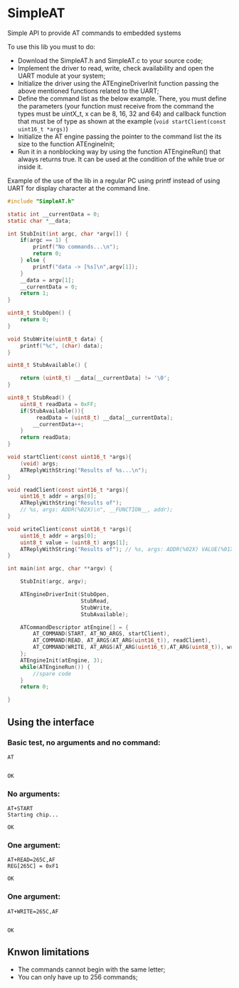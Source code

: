 # SimpleAT
Simple API to provide AT commands to embedded systems

To use this lib you must to do:
* Download the SimpleAT.h and SimpleAT.c to your source code;
* Implement the driver to read, write, check availability and open the UART module at your system;
* Initialize the driver using the ATEngineDriverInit function passing the above mentioned functions related to the UART;
* Define the command list as the below example. There, you must define the parameters (your function must receive from the command the types must be uintX_t, x can be 8, 16, 32 and 64) and callback function that must be of type as shown at the example (```void startClient(const uint16_t *args)```)
* Initialize the AT engine passing the pointer to the command list the its size to the function ATEngineInit;
* Run it in a nonblocking way by using the function ATEngineRun() that always returns true. It can be used at the condition of the while true or inside it.

Example of the use of the lib in a regular PC using printf instead of using UART for display character at the command line.
```C
#include "SimpleAT.h"

static int __currentData = 0;
static char *__data;

int StubInit(int argc, char *argv[]) {
    if(argc == 1) {
        printf("No commands...\n");
        return 0;
    } else {
        printf("data -> [%s]\n",argv[1]);
    }
    __data = argv[1];
    __currentData = 0;
    return 1;
}

uint8_t StubOpen() {
    return 0;
}

void StubWrite(uint8_t data) {
    printf("%c", (char) data);
}

uint8_t StubAvailable() {

    return (uint8_t) __data[__currentData] != '\0';
}

uint8_t StubRead() {
    uint8_t readData = 0xFF;
    if(StubAvailable()){
         readData = (uint8_t) __data[__currentData];
        __currentData++;
    }
    return readData;
}

void startClient(const uint16_t *args){
    (void) args;
    ATReplyWithString("Results of %s...\n");
}

void readClient(const uint16_t *args){
    uint16_t addr = args[0];
    ATReplyWithString("Results of");
    // %s, args: ADDR(%02X)\n", __FUNCTION__, addr);
}

void writeClient(const uint16_t *args){
    uint16_t addr = args[0];
    uint8_t value = (uint8_t) args[1];
    ATReplyWithString("Results of"); // %s, args: ADDR(%02X) VALUE(%01X)\n", __FUNCTION__, addr, value);
}

int main(int argc, char **argv) {

    StubInit(argc, argv);

    ATEngineDriverInit(StubOpen,
                       StubRead,
                       StubWrite,
                       StubAvailable);

    ATCommandDescriptor atEngine[] = {
        AT_COMMAND(START, AT_NO_ARGS, startClient),
        AT_COMMAND(READ, AT_ARGS(AT_ARG(uint16_t)), readClient),
        AT_COMMAND(WRITE, AT_ARGS(AT_ARG(uint16_t),AT_ARG(uint8_t)), writeClient)
    };
    ATEngineInit(atEngine, 3);
    while(ATEngineRun()) {
        //spare code
    }
    return 0;

}
```
## Using the interface
### Basic test, no arguments and no command:
```
AT


OK
```
### No arguments:
```
AT+START
Starting chip...

OK
```
### One argument:
```
AT+READ=265C,AF
REG[265C] = 0xF1

OK
```
### One argument:
```
AT+WRITE=265C,AF


OK
```

## Knwon limitations

* The commands cannot begin with the same letter;
* You can only have up to 256 commands;

